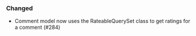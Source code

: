 ### Changed

- Comment model now uses the RateableQuerySet class to get ratings for a comment (#284)
